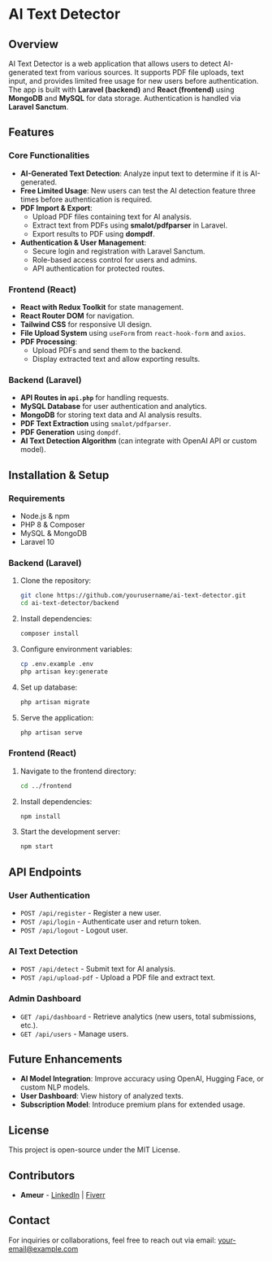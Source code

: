 # AI Text Detector

## Overview
AI Text Detector is a web application that allows users to detect AI-generated text from various sources. It supports PDF file uploads, text input, and provides limited free usage for new users before authentication. The app is built with **Laravel (backend)** and **React (frontend)** using **MongoDB** and **MySQL** for data storage. Authentication is handled via **Laravel Sanctum**.

## Features
### **Core Functionalities**
- **AI-Generated Text Detection**: Analyze input text to determine if it is AI-generated.
- **Free Limited Usage**: New users can test the AI detection feature three times before authentication is required.
- **PDF Import & Export**:
  - Upload PDF files containing text for AI analysis.
  - Extract text from PDFs using **smalot/pdfparser** in Laravel.
  - Export results to PDF using **dompdf**.
- **Authentication & User Management**:
  - Secure login and registration with Laravel Sanctum.
  - Role-based access control for users and admins.
  - API authentication for protected routes.

### **Frontend (React)**
- **React with Redux Toolkit** for state management.
- **React Router DOM** for navigation.
- **Tailwind CSS** for responsive UI design.
- **File Upload System** using `useForm` from `react-hook-form` and `axios`.
- **PDF Processing**:
  - Upload PDFs and send them to the backend.
  - Display extracted text and allow exporting results.

### **Backend (Laravel)**
- **API Routes in `api.php`** for handling requests.
- **MySQL Database** for user authentication and analytics.
- **MongoDB** for storing text data and AI analysis results.
- **PDF Text Extraction** using `smalot/pdfparser`.
- **PDF Generation** using `dompdf`.
- **AI Text Detection Algorithm** (can integrate with OpenAI API or custom model).

## Installation & Setup
### **Requirements**
- Node.js & npm
- PHP 8 & Composer
- MySQL & MongoDB
- Laravel 10

### **Backend (Laravel)**
1. Clone the repository:
   ```bash
   git clone https://github.com/yourusername/ai-text-detector.git
   cd ai-text-detector/backend
   ```
2. Install dependencies:
   ```bash
   composer install
   ```
3. Configure environment variables:
   ```bash
   cp .env.example .env
   php artisan key:generate
   ```
4. Set up database:
   ```bash
   php artisan migrate
   ```
5. Serve the application:
   ```bash
   php artisan serve
   ```

### **Frontend (React)**
1. Navigate to the frontend directory:
   ```bash
   cd ../frontend
   ```
2. Install dependencies:
   ```bash
   npm install
   ```
3. Start the development server:
   ```bash
   npm start
   ```

## API Endpoints
### **User Authentication**
- `POST /api/register` - Register a new user.
- `POST /api/login` - Authenticate user and return token.
- `POST /api/logout` - Logout user.

### **AI Text Detection**
- `POST /api/detect` - Submit text for AI analysis.
- `POST /api/upload-pdf` - Upload a PDF file and extract text.

### **Admin Dashboard**
- `GET /api/dashboard` - Retrieve analytics (new users, total submissions, etc.).
- `GET /api/users` - Manage users.

## Future Enhancements
- **AI Model Integration**: Improve accuracy using OpenAI, Hugging Face, or custom NLP models.
- **User Dashboard**: View history of analyzed texts.
- **Subscription Model**: Introduce premium plans for extended usage.

## License
This project is open-source under the MIT License.

## Contributors
- **Ameur** - [LinkedIn](https://linkedin.com/in/yourprofile) | [Fiverr](https://www.fiverr.com/yourgig)

## Contact
For inquiries or collaborations, feel free to reach out via email: your-email@example.com


